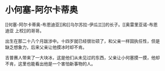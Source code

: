 # 小何塞-阿尔卡蒂奥

[[何塞-阿尔卡蒂奥-布恩迪亚]]和[[乌尔苏拉-伊瓜兰]]的长子。[[奥雷里亚诺-布恩迪亚 上校]]的哥哥。

出生在那二十八个月跋涉中。十四岁就已经很壮硕了，和父亲一样固执任性，但是缺乏想象力，后来父亲让他摸冰时却不肯。

吉普赛人带来了一大块冰，这是他们从未见过的东西，父亲让小何塞摸一摸，他却不肯，这里也能看出他是一个害怕新事物的人。